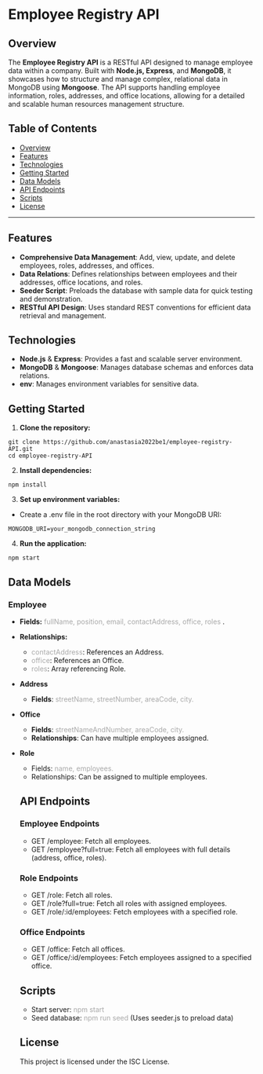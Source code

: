 # Employee Registry API

## Overview

The **Employee Registry API** is a RESTful API designed to manage employee data within a company. Built with **Node.js, Express**, and **MongoDB**, it showcases how to structure and manage complex, relational data in MongoDB using **Mongoose**. The API supports handling employee information, roles, addresses, and office locations, allowing for a detailed and scalable human resources management structure.

## Table of Contents

- [Overview](#overview)
- [Features](#features)
- [Technologies](#technologies)
- [Getting Started](#getting-started)
- [Data Models](#data-models)
- [API Endpoints](#api-endpoints)
- [Scripts](#scripts)
- [License](#license)

---

## Features

- **Comprehensive Data Management**: Add, view, update, and delete employees, roles, addresses, and offices.
- **Data Relations**: Defines relationships between employees and their addresses, office locations, and roles.
- **Seeder Script**: Preloads the database with sample data for quick testing and demonstration.
- **RESTful API Design**: Uses standard REST conventions for efficient data retrieval and management.

## Technologies

- **Node.js** & **Express**: Provides a fast and scalable server environment.
- **MongoDB** & **Mongoose**: Manages database schemas and enforces data relations.
- **env**: Manages environment variables for sensitive data.

## Getting Started

1. **Clone the repository:**

```
git clone https://github.com/anastasia2022be1/employee-registry-API.git
cd employee-registry-API
```

2. **Install dependencies:**

```
npm install
```

3. **Set up environment variables:**

- Create a .env file in the root directory with your MongoDB URI:

```
MONGODB_URI=your_mongodb_connection_string
```

4. **Run the application:**

```
npm start
```

## Data Models

### Employee

- **Fields:** <span style="color:darkgrey">fullName, position, email, contactAddress, office, roles </span>.
- **Relationships:**
  - <span style="color:darkgrey">contactAddress</span>: References an Address.
  - <span style="color:darkgrey">office</span>: References an Office.
  - <span style="color:darkgrey">roles</span>: Array referencing Role.
- **Address**
  - **Fields**: <span style="color:darkgrey">streetName, streetNumber, areaCode, city.</span>
- **Office**
  - **Fields**: <span style="color:darkgrey">streetNameAndNumber, areaCode, city.</span>
  - **Relationships**: Can have multiple employees assigned.
- **Role**

  - Fields: <span style="color:darkgrey"> name, employees.</span>
  - Relationships: Can be assigned to multiple employees.

  ## API Endpoints

  ### Employee Endpoints

  - GET /employee: Fetch all employees.
  - GET /employee?full=true: Fetch all employees with full details (address, office, roles).

  ### Role Endpoints

  - GET /role: Fetch all roles.
  - GET /role?full=true: Fetch all roles with assigned employees.
  - GET /role/:id/employees: Fetch employees with a specified role.

  ### Office Endpoints

  - GET /office: Fetch all offices.
  - GET /office/:id/employees: Fetch employees assigned to a specified office.

  ## Scripts

  - Start server: <span style="color:darkgrey">npm start</span>
  - Seed database: <span style="color:darkgrey">npm run seed</span> (Uses seeder.js to preload data)

  ## License

  This project is licensed under the ISC License.
